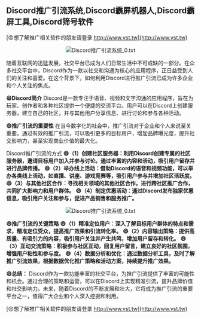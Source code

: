 ## **Discord推广引流系统,Discord霸屏机器人,Discord霸屏工具,Discord筛号软件**

[😍想了解推广相关软件的朋友请登录 http://www.vst.tw](http://www.vst.tw)

 <center><img src="https://vst.tw/MP4/tuiguang/png/5.png" alt="Discord推广引流系统_0.txt"></center>

随着互联网的迅猛发展，社交平台已成为人们日常生活中不可或缺的一部分。在众多社交平台中，Discord作为一款以社交和沟通为核心的应用程序，正日益受到人们的关注和喜爱。在这个背景下，如何利用Discord进行推广引流已成为许多企业和个人关注的焦点。

**😄Discord简介**
Discord是一款专注于语音、视频和文字沟通的应用程序，旨在为玩家、创作者和各种社区提供一个便捷的交流平台。用户可以在Discord上创建服务器，建立自己的社区，并与其他用户分享信息、进行讨论和参与各种活动。

**😄推广引流的重要性**
在当今数字化的社会中，推广引流对于企业和个人来说至关重要。通过有效的推广引流，可以吸引更多的目标用户，增加品牌曝光度，提升社交影响力，甚至实现商业价值的最大化。

Discord推广引流的方式
**😄（1）创建社区服务器：利用Discord创建专属的社区服务器，邀请目标用户加入并参与讨论。通过丰富的内容和活动，吸引用户留存并进行品牌传播。**
**😄（2）举办线上活动：借助Discord的语音和视频功能，可以举办各类线上活动，如直播、讲座、游戏竞赛等，吸引用户参与并增加社区活跃度。**
**😄（3）与其他社区合作：寻找相关领域的其他社区合作，进行跨社区推广合作，共同扩大影响力和用户群体。**
**😄（4）制定优惠活动：通过Discord发布独家优惠信息，吸引用户关注和参与，促进产品销售和服务推广。**

 <center><img src="https://vst.tw/MP4/tuiguang/png/3.png" alt="Discord推广引流系统_0.txt"></center>

**😄推广引流的关键策略**
**😄（1）精准定位用户：深入了解目标用户群体的特点和需求，精准定位受众，提高推广效果和引流转化率。**
**😄（2）内容输出策略：提供高质量、有吸引力的内容，吸引用户关注并产生共鸣，增加用户留存和转化。**
**😄（3）互动交流策略：积极参与社区互动，回复用户留言，建立良好的社区氛围，增强用户粘性和参与度。**
**😄（4）数据分析和优化：通过数据分析工具，及时了解推广引流效果，根据数据优化推广策略和活动方案，持续提升推广效果。**

**😄总结：**
Discord作为一款功能丰富的社交平台，为推广引流提供了丰富的可能性和机会。通过合理的策略和运营，可以在Discord上实现精准引流，提升品牌价值和社交影响力。未来，随着Discord的不断发展和壮大，它将成为推广引流的重要平台之一，值得广大企业和个人深入挖掘和利用。

[😍想了解推广相关软件的朋友请登录 http://www.vst.tw](http://www.vst.tw)




